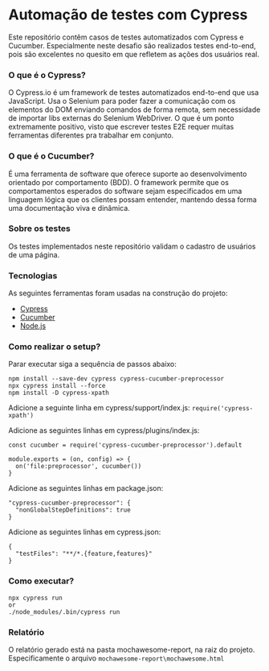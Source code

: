 # Automação de testes com Cypress

Este repositório contêm casos de testes automatizados com Cypress e Cucumber. 
Especialmente neste desafio são realizados testes end-to-end, pois são excelentes no quesito em que refletem as ações dos usuários real. 

### O que é o Cypress?

O Cypress.io é um framework de testes automatizados end-to-end que usa JavaScript. Usa o Selenium para poder fazer a comunicação com os elementos do DOM enviando comandos de forma remota, sem necessidade de importar libs externas do Selenium WebDriver. O que é um ponto extremamente positivo, visto que escrever testes E2E requer muitas ferramentas diferentes pra trabalhar em conjunto.

### O que é o Cucumber?

É uma ferramenta de software que oferece suporte ao desenvolvimento orientado por comportamento (BDD). O framework permite que os comportamentos esperados do software sejam especificados em uma linguagem lógica que os clientes possam entender, mantendo dessa forma uma documentação viva e dinâmica. 

### Sobre os testes

Os testes  implementados neste repositório validam o cadastro de usuários de uma página. 

### Tecnologias

As seguintes ferramentas foram usadas na construção do projeto:

- [Cypress](https://www.cypress.io/)
- [Cucumber](https://cucumber.io/)
- [Node.js](https://nodejs.org/en/)

### Como realizar o setup?

Parar executar siga a sequência de passos abaixo:
```
npm install --save-dev cypress cypress-cucumber-preprocessor
npx cypress install --force
npm install -D cypress-xpath
```
Adicione a seguinte linha em cypress/support/index.js: 
```require('cypress-xpath')```

Adicione as seguintes linhas em cypress/plugins/index.js: 
```
const cucumber = require('cypress-cucumber-preprocessor').default

module.exports = (on, config) => {
  on('file:preprocessor', cucumber())
}
```

Adicione as seguintes linhas em package.json:
```
"cypress-cucumber-preprocessor": {
  "nonGlobalStepDefinitions": true
}
```
Adicione as seguintes linhas em cypress.json:
```
{
  "testFiles": "**/*.{feature,features}"
}
```

### Como executar?

```
npx cypress run
or
./node_modules/.bin/cypress run
```

### Relatório

O relatório gerado está na pasta mochawesome-report, na raiz do projeto.
Especificamente o arquivo ```mochawesome-report\mochawesome.html```